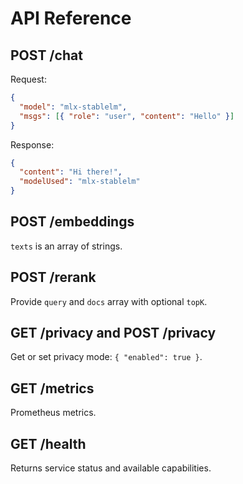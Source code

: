 # API Reference

## POST /chat

Request:

```json
{
  "model": "mlx-stablelm",
  "msgs": [{ "role": "user", "content": "Hello" }]
}
```

Response:

```json
{
  "content": "Hi there!",
  "modelUsed": "mlx-stablelm"
}
```

## POST /embeddings

`texts` is an array of strings.

## POST /rerank

Provide `query` and `docs` array with optional `topK`.

## GET /privacy and POST /privacy

Get or set privacy mode: `{ "enabled": true }`.

## GET /metrics

Prometheus metrics.

## GET /health

Returns service status and available capabilities.
